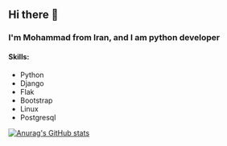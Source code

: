 ## Hi there 👋

### I'm Mohammad from Iran, and I am python developer

#### Skills: 
* Python
* Django
* Flak
* Bootstrap
* Linux
* Postgresql



[![Anurag's GitHub stats](https://github-readme-stats.vercel.app/api?username=Ayazadeh)](https://github.com/anuraghazra/github-readme-stats)



